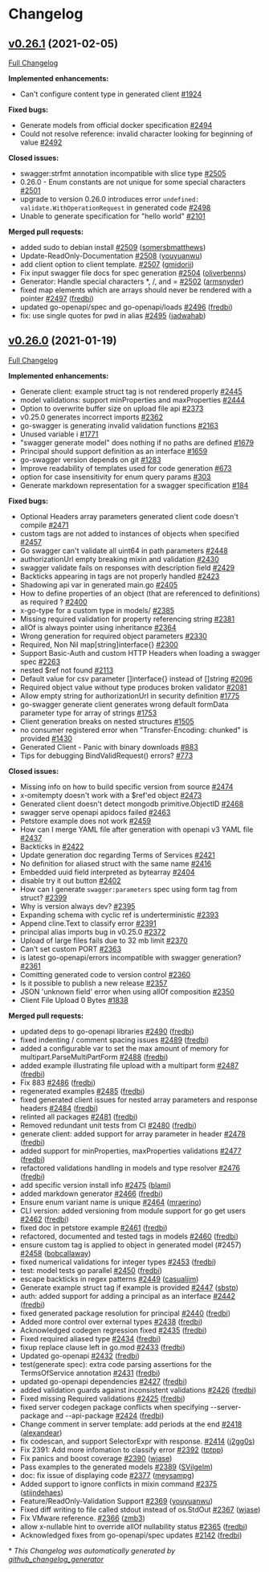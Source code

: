 # Changelog

## [v0.26.1](https://github.com/ssfilatov/go-swagger/tree/v0.26.1) (2021-02-05)

[Full Changelog](https://github.com/ssfilatov/go-swagger/compare/v0.26.0...v0.26.1)

**Implemented enhancements:**

- Can't configure content type in generated client [\#1924](https://github.com/ssfilatov/go-swagger/issues/1924)

**Fixed bugs:**

- Generate models from official docker specification [\#2494](https://github.com/ssfilatov/go-swagger/issues/2494)
- Could not resolve reference: invalid character looking for beginning of value [\#2492](https://github.com/ssfilatov/go-swagger/issues/2492)

**Closed issues:**

- swagger:strfmt annotation incompatible with slice type [\#2505](https://github.com/ssfilatov/go-swagger/issues/2505)
- 0.26.0 - Enum constants are not unique for some special characters [\#2501](https://github.com/ssfilatov/go-swagger/issues/2501)
- upgrade to version 0.26.0 introduces error `undefined: validate.WithOperationRequest` in generated code [\#2498](https://github.com/ssfilatov/go-swagger/issues/2498)
- Unable to generate specification for "hello world" [\#2101](https://github.com/ssfilatov/go-swagger/issues/2101)

**Merged pull requests:**

- added sudo to debian install [\#2509](https://github.com/ssfilatov/go-swagger/pull/2509) ([somersbmatthews](https://github.com/somersbmatthews))
- Update-ReadOnly-Documentation [\#2508](https://github.com/ssfilatov/go-swagger/pull/2508) ([youyuanwu](https://github.com/youyuanwu))
- add client option to client template. [\#2507](https://github.com/ssfilatov/go-swagger/pull/2507) ([gmidorii](https://github.com/gmidorii))
- Fix input swagger file docs for spec generation [\#2504](https://github.com/ssfilatov/go-swagger/pull/2504) ([oliverbenns](https://github.com/oliverbenns))
- Generator: Handle special characters \*, /, and = [\#2502](https://github.com/ssfilatov/go-swagger/pull/2502) ([armsnyder](https://github.com/armsnyder))
- fixed map elements which are arrays should never be rendered with a pointer [\#2497](https://github.com/ssfilatov/go-swagger/pull/2497) ([fredbi](https://github.com/fredbi))
- updated go-openapi/spec and go-openapi/loads [\#2496](https://github.com/ssfilatov/go-swagger/pull/2496) ([fredbi](https://github.com/fredbi))
- fix: use single quotes for pwd in alias [\#2495](https://github.com/ssfilatov/go-swagger/pull/2495) ([jadwahab](https://github.com/jadwahab))

## [v0.26.0](https://github.com/ssfilatov/go-swagger/tree/v0.26.0) (2021-01-19)

[Full Changelog](https://github.com/ssfilatov/go-swagger/compare/v0.25.0...v0.26.0)

**Implemented enhancements:**

- Generate client: example struct tag is not rendered properly [\#2445](https://github.com/ssfilatov/go-swagger/issues/2445)
- model validations: support minProperties and maxProperties [\#2444](https://github.com/ssfilatov/go-swagger/issues/2444)
- Option to overwrite buffer size on upload file api  [\#2373](https://github.com/ssfilatov/go-swagger/issues/2373)
- v0.25.0 generates incorrect imports [\#2362](https://github.com/ssfilatov/go-swagger/issues/2362)
- go-swagger is generating invalid validation functions [\#2163](https://github.com/ssfilatov/go-swagger/issues/2163)
- Unused variable i [\#1771](https://github.com/ssfilatov/go-swagger/issues/1771)
- "swagger generate model" does nothing if no paths are defined [\#1679](https://github.com/ssfilatov/go-swagger/issues/1679)
- Principal should support definition as an interface [\#1659](https://github.com/ssfilatov/go-swagger/issues/1659)
- go-swagger version depends on git [\#1283](https://github.com/ssfilatov/go-swagger/issues/1283)
- Improve readability of templates used for code generation [\#673](https://github.com/ssfilatov/go-swagger/issues/673)
- option for case insensitivity for enum query params [\#303](https://github.com/ssfilatov/go-swagger/issues/303)
- Generate markdown representation for a swagger specification [\#184](https://github.com/ssfilatov/go-swagger/issues/184)

**Fixed bugs:**

- Optional Headers array parameters generated client code doesn't compile [\#2471](https://github.com/ssfilatov/go-swagger/issues/2471)
- custom tags are not added to instances of objects when specified [\#2457](https://github.com/ssfilatov/go-swagger/issues/2457)
- Go swagger can't validate all uint64 in path parameters [\#2448](https://github.com/ssfilatov/go-swagger/issues/2448)
- authorizationUrl empty breaking mixin and validation [\#2430](https://github.com/ssfilatov/go-swagger/issues/2430)
- swagger validate fails on responses with description field [\#2429](https://github.com/ssfilatov/go-swagger/issues/2429)
- Backticks appearing in tags are not properly handled [\#2423](https://github.com/ssfilatov/go-swagger/issues/2423)
- Shadowing api var in generated main.go [\#2405](https://github.com/ssfilatov/go-swagger/issues/2405)
- How to define properties of an object \(that are referenced to definitions\) as required ? [\#2400](https://github.com/ssfilatov/go-swagger/issues/2400)
- x-go-type for a custom type in models/ [\#2385](https://github.com/ssfilatov/go-swagger/issues/2385)
- Missing required validation for property referencing string [\#2381](https://github.com/ssfilatov/go-swagger/issues/2381)
- allOf is always pointer using inheritance [\#2364](https://github.com/ssfilatov/go-swagger/issues/2364)
- Wrong generation for required object parameters [\#2330](https://github.com/ssfilatov/go-swagger/issues/2330)
- Required, Non Nil map\[string\]interface{} [\#2300](https://github.com/ssfilatov/go-swagger/issues/2300)
- Support Basic-Auth and custom HTTP Headers when loading a swagger spec [\#2263](https://github.com/ssfilatov/go-swagger/issues/2263)
- nested  $ref not found [\#2113](https://github.com/ssfilatov/go-swagger/issues/2113)
- Default value for csv parameter \[\]interface{} instead of \[\]string [\#2096](https://github.com/ssfilatov/go-swagger/issues/2096)
- Required object value without type produces broken validator [\#2081](https://github.com/ssfilatov/go-swagger/issues/2081)
- Allow empty string for authorizationUrl in security definition [\#1775](https://github.com/ssfilatov/go-swagger/issues/1775)
- go-swagger generate client generates wrong default formData parameter type for array of strings [\#1753](https://github.com/ssfilatov/go-swagger/issues/1753)
- Client generation breaks on nested structures [\#1505](https://github.com/ssfilatov/go-swagger/issues/1505)
- no consumer registered error when "Transfer-Encoding: chunked" is provided [\#1430](https://github.com/ssfilatov/go-swagger/issues/1430)
- Generated Client - Panic with binary downloads [\#883](https://github.com/ssfilatov/go-swagger/issues/883)
- Tips for debugging BindValidRequest\(\) errors? [\#773](https://github.com/ssfilatov/go-swagger/issues/773)

**Closed issues:**

- Missing info on how to build specific version from source [\#2474](https://github.com/ssfilatov/go-swagger/issues/2474)
- x-omitempty doesn't work with a $ref'ed object [\#2473](https://github.com/ssfilatov/go-swagger/issues/2473)
- Generated client doesn't detect mongodb primitive.ObjectID [\#2468](https://github.com/ssfilatov/go-swagger/issues/2468)
- swagger serve openapi apidocs failed [\#2463](https://github.com/ssfilatov/go-swagger/issues/2463)
- Petstore example does not work [\#2459](https://github.com/ssfilatov/go-swagger/issues/2459)
- How can I merge YAML file after generation with openapi v3 YAML file [\#2437](https://github.com/ssfilatov/go-swagger/issues/2437)
- Backticks in  [\#2422](https://github.com/ssfilatov/go-swagger/issues/2422)
- Update generation doc regarding Terms of Services [\#2421](https://github.com/ssfilatov/go-swagger/issues/2421)
- No definition for aliased struct with the same name [\#2416](https://github.com/ssfilatov/go-swagger/issues/2416)
- Embedded uuid field interpreted as bytearray [\#2404](https://github.com/ssfilatov/go-swagger/issues/2404)
- disable try it out button [\#2402](https://github.com/ssfilatov/go-swagger/issues/2402)
- How can I generate `swagger:parameters` spec using form tag from struct? [\#2399](https://github.com/ssfilatov/go-swagger/issues/2399)
- Why is version always dev? [\#2395](https://github.com/ssfilatov/go-swagger/issues/2395)
- Expanding schema with cyclic ref is underterministic [\#2393](https://github.com/ssfilatov/go-swagger/issues/2393)
- Append cline.Text  to classify error [\#2391](https://github.com/ssfilatov/go-swagger/issues/2391)
- principal alias imports bug in v0.25.0 [\#2372](https://github.com/ssfilatov/go-swagger/issues/2372)
- Upload of large files fails due to 32 mb limit [\#2370](https://github.com/ssfilatov/go-swagger/issues/2370)
- Can't set custom PORT [\#2363](https://github.com/ssfilatov/go-swagger/issues/2363)
- is latest go-openapi/errors incompatible with swagger generation? [\#2361](https://github.com/ssfilatov/go-swagger/issues/2361)
- Comitting generated code to version control [\#2360](https://github.com/ssfilatov/go-swagger/issues/2360)
- Is it possible to publish a new release [\#2357](https://github.com/ssfilatov/go-swagger/issues/2357)
- JSON 'unknown field' error when using allOf composition [\#2350](https://github.com/ssfilatov/go-swagger/issues/2350)
- Client File Upload 0 Bytes [\#1838](https://github.com/ssfilatov/go-swagger/issues/1838)

**Merged pull requests:**

- updated deps to go-openapi libraries [\#2490](https://github.com/ssfilatov/go-swagger/pull/2490) ([fredbi](https://github.com/fredbi))
- fixed indenting / comment spacing issues [\#2489](https://github.com/ssfilatov/go-swagger/pull/2489) ([fredbi](https://github.com/fredbi))
- added a configurable var to set the max amount of memory for multipart.ParseMultiPartForm [\#2488](https://github.com/ssfilatov/go-swagger/pull/2488) ([fredbi](https://github.com/fredbi))
- added example illustrating file upload with a multipart form [\#2487](https://github.com/ssfilatov/go-swagger/pull/2487) ([fredbi](https://github.com/fredbi))
- Fix 883 [\#2486](https://github.com/ssfilatov/go-swagger/pull/2486) ([fredbi](https://github.com/fredbi))
- regenerated examples [\#2485](https://github.com/ssfilatov/go-swagger/pull/2485) ([fredbi](https://github.com/fredbi))
- fixed generated client issues for nested array parameters and response headers [\#2484](https://github.com/ssfilatov/go-swagger/pull/2484) ([fredbi](https://github.com/fredbi))
- relinted all packages [\#2481](https://github.com/ssfilatov/go-swagger/pull/2481) ([fredbi](https://github.com/fredbi))
- Removed redundant unit tests from CI [\#2480](https://github.com/ssfilatov/go-swagger/pull/2480) ([fredbi](https://github.com/fredbi))
- generate client: added support for array parameter in header [\#2478](https://github.com/ssfilatov/go-swagger/pull/2478) ([fredbi](https://github.com/fredbi))
- added support for minProperties, maxProperties validations [\#2477](https://github.com/ssfilatov/go-swagger/pull/2477) ([fredbi](https://github.com/fredbi))
- refactored validations handling in models and type resolver [\#2476](https://github.com/ssfilatov/go-swagger/pull/2476) ([fredbi](https://github.com/fredbi))
- add specific version install info [\#2475](https://github.com/ssfilatov/go-swagger/pull/2475) ([blami](https://github.com/blami))
- added markdown generator [\#2466](https://github.com/ssfilatov/go-swagger/pull/2466) ([fredbi](https://github.com/fredbi))
- Ensure enum variant name is unique [\#2464](https://github.com/ssfilatov/go-swagger/pull/2464) ([mraerino](https://github.com/mraerino))
- CLI version: added versioning from module support for go get users [\#2462](https://github.com/ssfilatov/go-swagger/pull/2462) ([fredbi](https://github.com/fredbi))
- fixed doc in petstore example [\#2461](https://github.com/ssfilatov/go-swagger/pull/2461) ([fredbi](https://github.com/fredbi))
- refactored, documented and tested tags in models [\#2460](https://github.com/ssfilatov/go-swagger/pull/2460) ([fredbi](https://github.com/fredbi))
- ensure custom tag is applied to object in generated model \(\#2457\) [\#2458](https://github.com/ssfilatov/go-swagger/pull/2458) ([bobcallaway](https://github.com/bobcallaway))
- fixed numerical validations for integer types [\#2453](https://github.com/ssfilatov/go-swagger/pull/2453) ([fredbi](https://github.com/fredbi))
- test: model tests go parallel [\#2450](https://github.com/ssfilatov/go-swagger/pull/2450) ([fredbi](https://github.com/fredbi))
- escape backticks in regex patterns [\#2449](https://github.com/ssfilatov/go-swagger/pull/2449) ([casualjim](https://github.com/casualjim))
- Generate example struct tag if example is provided [\#2447](https://github.com/ssfilatov/go-swagger/pull/2447) ([sbstp](https://github.com/sbstp))
- auth: added support for adding a principal as an interface  [\#2442](https://github.com/ssfilatov/go-swagger/pull/2442) ([fredbi](https://github.com/fredbi))
- fixed generated package resolution for principal [\#2440](https://github.com/ssfilatov/go-swagger/pull/2440) ([fredbi](https://github.com/fredbi))
- Added more control over external types [\#2438](https://github.com/ssfilatov/go-swagger/pull/2438) ([fredbi](https://github.com/fredbi))
- Acknowledged codegen regression fixed [\#2435](https://github.com/ssfilatov/go-swagger/pull/2435) ([fredbi](https://github.com/fredbi))
- Fixed required aliased type [\#2434](https://github.com/ssfilatov/go-swagger/pull/2434) ([fredbi](https://github.com/fredbi))
- fixup replace clause left in go.mod [\#2433](https://github.com/ssfilatov/go-swagger/pull/2433) ([fredbi](https://github.com/fredbi))
- Updated go-openapi [\#2432](https://github.com/ssfilatov/go-swagger/pull/2432) ([fredbi](https://github.com/fredbi))
- test\(generate spec\): extra code parsing assertions for the TermsOfService annotation [\#2431](https://github.com/ssfilatov/go-swagger/pull/2431) ([fredbi](https://github.com/fredbi))
- updated go-openapi dependencies [\#2427](https://github.com/ssfilatov/go-swagger/pull/2427) ([fredbi](https://github.com/fredbi))
- added validation guards against inconsistent validations [\#2426](https://github.com/ssfilatov/go-swagger/pull/2426) ([fredbi](https://github.com/fredbi))
- Fixed missing Required validations [\#2425](https://github.com/ssfilatov/go-swagger/pull/2425) ([fredbi](https://github.com/fredbi))
- fixed server codegen package conflicts when specifying --server-package and --api-package [\#2424](https://github.com/ssfilatov/go-swagger/pull/2424) ([fredbi](https://github.com/fredbi))
- Change comment in server template: add periods at the end [\#2418](https://github.com/ssfilatov/go-swagger/pull/2418) ([alexandear](https://github.com/alexandear))
- fix codescan, and support SelectorExpr with response. [\#2414](https://github.com/ssfilatov/go-swagger/pull/2414) ([j2gg0s](https://github.com/j2gg0s))
- Fix 2391: Add more infomation to classify error [\#2392](https://github.com/ssfilatov/go-swagger/pull/2392) ([tptpp](https://github.com/tptpp))
- Fix panics and boost coverage [\#2390](https://github.com/ssfilatov/go-swagger/pull/2390) ([wjase](https://github.com/wjase))
- Pass examples to the generated models [\#2389](https://github.com/ssfilatov/go-swagger/pull/2389) ([SVilgelm](https://github.com/SVilgelm))
- doc: fix issue of displaying code [\#2377](https://github.com/ssfilatov/go-swagger/pull/2377) ([meysampg](https://github.com/meysampg))
- Added support to ignore conflicts in mixin command [\#2375](https://github.com/ssfilatov/go-swagger/pull/2375) ([stijndehaes](https://github.com/stijndehaes))
- Feature/ReadOnly-Validation Support [\#2369](https://github.com/ssfilatov/go-swagger/pull/2369) ([youyuanwu](https://github.com/youyuanwu))
- Fixed diff writing to file called stdout instead of os.StdOut [\#2367](https://github.com/ssfilatov/go-swagger/pull/2367) ([wjase](https://github.com/wjase))
- Fix VMware reference. [\#2366](https://github.com/ssfilatov/go-swagger/pull/2366) ([zmb3](https://github.com/zmb3))
- allow x-nullable hint to override allOf nullability status [\#2365](https://github.com/ssfilatov/go-swagger/pull/2365) ([fredbi](https://github.com/fredbi))
- Acknowledged fixes from go-openapi/spec updates [\#2142](https://github.com/ssfilatov/go-swagger/pull/2142) ([fredbi](https://github.com/fredbi))



\* *This Changelog was automatically generated by [github_changelog_generator](https://github.com/github-changelog-generator/github-changelog-generator)*

